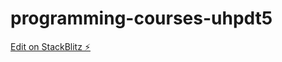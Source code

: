 # programming-courses-uhpdt5

[Edit on StackBlitz ⚡️](https://stackblitz.com/edit/programming-courses-uhpdt5)